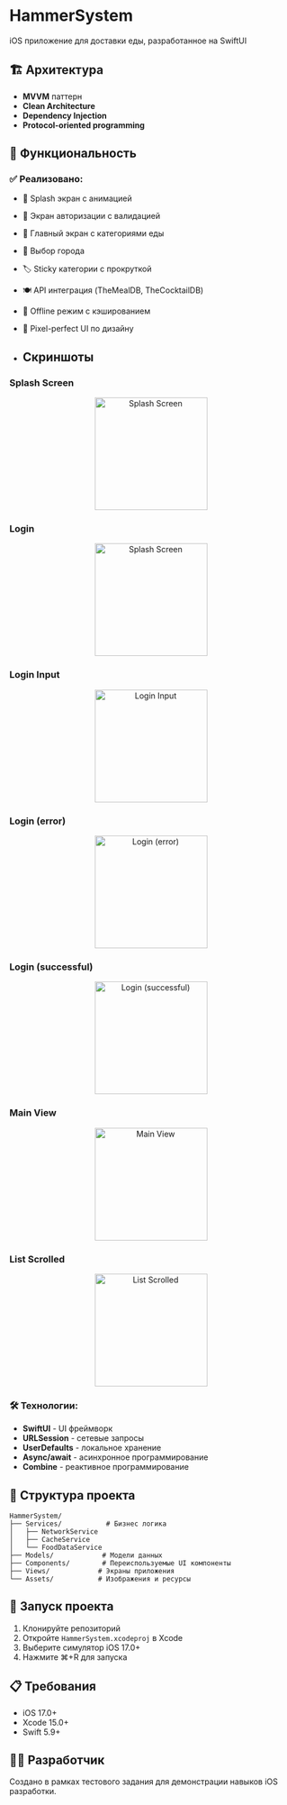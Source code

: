 # HammerSystem

iOS приложение для доставки еды, разработанное на SwiftUI 
## 🏗️ Архитектура

- **MVVM** паттерн
- **Clean Architecture**
- **Dependency Injection**
- **Protocol-oriented programming**

## 📱 Функциональность

### ✅ Реализовано:
- 🚀 Splash экран с анимацией
- 🔐 Экран авторизации с валидацией
- 🍕 Главный экран с категориями еды
- 📍 Выбор города
- 🏷️ Sticky категории с прокруткой
- 🍽️ API интеграция (TheMealDB, TheCocktailDB)
- 📱 Offline режим с кэшированием
- 🎨 Pixel-perfect UI по дизайну

- ## Скриншоты

### Splash Screen
<p align="center">
  <img src="https://github.com/user-attachments/assets/a8232c0a-f082-4792-8f66-6475f3d6ed08" width="200" alt="Splash Screen">
</p>


### Login
<p align="center">
  <img src="https://github.com/user-attachments/assets/96ec89b3-48ea-492a-bc91-770f164679ad" width="200" alt="Splash Screen">
</p>


### Login Input
<p align="center">
  <img src="https://github.com/user-attachments/assets/ff6446c9-1103-46de-80b0-9dff1ac54181" width="200" alt="Login Input">
</p>


### Login (error)
<p align="center">
  <img src="https://github.com/user-attachments/assets/f3a33bfe-797d-41a6-809e-ffdc688809a0" width="200" alt="Login (error)">
</p>


### Login (successful)
<p align="center">
  <img src="https://github.com/user-attachments/assets/c95ab77e-10ca-4d93-a4eb-30360d719ff5" width="200" alt="Login (successful)">
</p>


### Main View
<p align="center">
  <img src="https://github.com/user-attachments/assets/fa313087-3207-4475-8b46-17370dd53f36" width="200" alt="Main View">
</p>


### List Scrolled
<p align="center">
  <img src="https://github.com/user-attachments/assets/e91638b5-fc3a-4432-8538-079cff43d707" width="200" alt="List Scrolled">
</p>




### 🛠️ Технологии:
- **SwiftUI** - UI фреймворк
- **URLSession** - сетевые запросы
- **UserDefaults** - локальное хранение
- **Async/await** - асинхронное программирование
- **Combine** - реактивное программирование

## 📁 Структура проекта

```
HammerSystem/
├── Services/           # Бизнес логика
│   ├── NetworkService
│   ├── CacheService
│   └── FoodDataService
├── Models/            # Модели данных
├── Components/        # Переиспользуемые UI компоненты
├── Views/            # Экраны приложения
└── Assets/           # Изображения и ресурсы
```

## 🚀 Запуск проекта

1. Клонируйте репозиторий
2. Откройте `HammerSystem.xcodeproj` в Xcode
3. Выберите симулятор iOS 17.0+
4. Нажмите ⌘+R для запуска

## 📋 Требования

- iOS 17.0+
- Xcode 15.0+
- Swift 5.9+


## 👨‍💻 Разработчик

Создано в рамках тестового задания для демонстрации навыков iOS разработки. 
